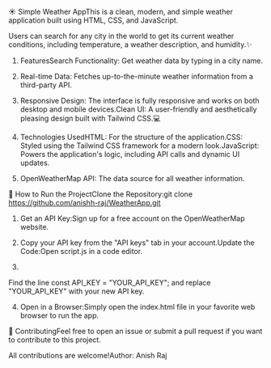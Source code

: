 ☀️ Simple Weather AppThis is a clean, modern, and simple weather application built using HTML, CSS, and JavaScript.

 Users can search for any city in the world to get its current weather conditions, including temperature, a weather description, and humidity.✨
 
  1. FeaturesSearch Functionality: Get weather data by typing in a city name.
  
  2. Real-time Data: Fetches up-to-the-minute weather information from a third-party API.
  
  3. Responsive Design: The interface is fully responsive and works on both desktop and mobile devices.Clean UI: A user-friendly and aesthetically pleasing design built with Tailwind CSS.💻 
  
  4. Technologies UsedHTML: For the structure of the application.CSS: Styled using the Tailwind CSS framework for a modern look.JavaScript: Powers the application's logic, including API calls and dynamic UI updates.
  
  5. OpenWeatherMap API: The data source for all weather information.
  
🚀 How to Run the ProjectClone the Repository:git clone https://github.com/anishh-raj/WeatherApp.git

1. Get an API Key:Sign up for a free account on the OpenWeatherMap website.

2. Copy your API key from the "API keys" tab in your account.Update the Code:Open script.js in a code editor.
3. 
Find the line const API_KEY = "YOUR_API_KEY"; and replace "YOUR_API_KEY" with your new API key.

4. Open in a Browser:Simply open the index.html file in your favorite web browser to run the app.

🤝 ContributingFeel free to open an issue or submit a pull request if you want to contribute to this project. 

All contributions are welcome!Author: Anish Raj